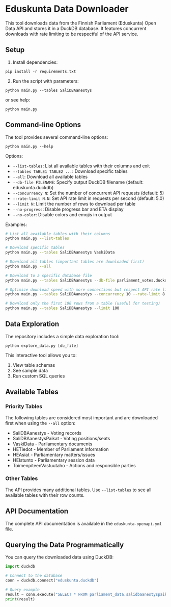 # Eduskunta Data Downloader

This tool downloads data from the Finnish Parliament (Eduskunta) Open Data API and stores it in a DuckDB database. It features concurrent downloads with rate limiting to be respectful of the API service.

## Setup

1. Install dependencies:
```
pip install -r requirements.txt
```

2. Run the script with parameters:
```
python main.py --tables SaliDBAanestys
```
or see help:
```
python main.py
```

## Command-line Options

The tool provides several command-line options:

```
python main.py --help
```

Options:
- `--list-tables`: List all available tables with their columns and exit
- `--tables TABLE1 TABLE2 ...`: Download specific tables
- `--all`: Download all available tables
- `--db-file FILENAME`: Specify output DuckDB filename (default: eduskunta.duckdb)
- `--concurrency N`: Set the number of concurrent API requests (default: 5)
- `--rate-limit N.N`: Set API rate limit in requests per second (default: 5.0)
- `--limit N`: Limit the number of rows to download per table
- `--no-progress`: Disable progress bar and ETA display
- `--no-color`: Disable colors and emojis in output

Examples:
```bash
# List all available tables with their columns
python main.py --list-tables

# Download specific tables
python main.py --tables SaliDBAanestys VaskiData

# Download all tables (important tables are downloaded first)
python main.py --all

# Download to a specific database file
python main.py --tables SaliDBAanestys --db-file parliament_votes.duckdb

# Optimize download speed with more connections but respect API rate limits
python main.py --tables SaliDBAanestys --concurrency 10 --rate-limit 8.0

# Download only the first 100 rows from a table (useful for testing)
python main.py --tables SaliDBAanestys --limit 100
```

## Data Exploration

The repository includes a simple data exploration tool:

```
python explore_data.py [db_file]
```

This interactive tool allows you to:
1. View table schemas
2. See sample data
3. Run custom SQL queries

## Available Tables

### Priority Tables
The following tables are considered most important and are downloaded first when using the `--all` option:

- SaliDBAanestys - Voting records
- SaliDBAanestysPaikat - Voting positions/seats
- VaskiData - Parliamentary documents
- HETiedot - Member of Parliament information
- HEAsiat - Parliamentary matters/issues
- HEIstunto - Parliamentary session data
- ToimenpiteenVastuutaho - Actions and responsible parties

### Other Tables
The API provides many additional tables. Use `--list-tables` to see all available tables with their row counts.

## API Documentation

The complete API documentation is available in the `eduskunta-openapi.yml` file.

## Querying the Data Programmatically

You can query the downloaded data using DuckDB:

```python
import duckdb

# Connect to the database
conn = duckdb.connect("eduskunta.duckdb")

# Query example
result = conn.execute("SELECT * FROM parliament_data.salidbaanestyspaikat LIMIT 10").fetchall()
print(result)
```